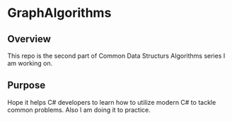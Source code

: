 # GraphAlgorithms

## Overview
This repo is the second part of Common Data Structurs Algorithms series I am working on. 

## Purpose
Hope it helps C# developers to learn how to utilize modern C# to tackle common problems. Also I am doing it to practice.
